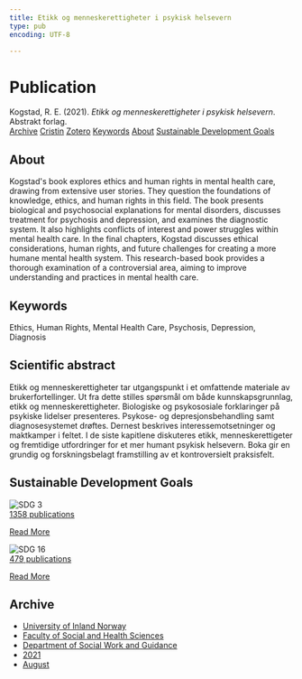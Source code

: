 ```yaml
---
title: Etikk og menneskerettigheter i psykisk helsevern
type: pub
encoding: UTF-8

---
```

<h1>Publication</h1>
<article id="csl-bib-container-LG7J2K7F" class="csl-bib-container">
  <div class="csl-bib-body"> <div class="csl-entry">Kogstad, R. E. (2021). <i>Etikk og menneskerettigheter i psykisk helsevern</i>. Abstrakt forlag.</div> </div>
  <div class="csl-bib-buttons">
    <a href="#taxonomy-article-LG7J2K7F" alt="archive" class="csl-bib-button">Archive</a>
    <a href="https://app.cristin.no/results/show.jsf?id=1929745" alt="Cristin" class="csl-bib-button">Cristin</a>
    <a href="http://zotero.org/groups/5881554/items/LG7J2K7F" alt="Zotero" class="csl-bib-button">Zotero</a>
    <a href="#keywords-article-LG7J2K7F" alt="keywords" class="csl-bib-button">Keywords</a>
    <a href="#about-article-LG7J2K7F" alt="about_pub" class="csl-bib-button">About</a>
    <a href="#sdg-article-LG7J2K7F" alt="sdg" class="csl-bib-button">Sustainable Development Goals</a>
  </div>
  <div id="csl-bib-meta-container-LG7J2K7F"></div>
</article>
<div id="csl-bib-meta-LG7J2K7F" class="csl-bib-meta">
  <article id="about-article-LG7J2K7F" class="about_pub-article">
    <h1>About</h1>
    Kogstad's book explores ethics and human rights in mental health care, drawing from extensive user stories. They question the foundations of knowledge, ethics, and human rights in this field. The book presents biological and psychosocial explanations for mental disorders, discusses treatment for psychosis and depression, and examines the diagnostic system. It also highlights conflicts of interest and power struggles within mental health care. In the final chapters, Kogstad discusses ethical considerations, human rights, and future challenges for creating a more humane mental health system. This research-based book provides a thorough examination of a controversial area, aiming to improve understanding and practices in mental health care.
  </article>
  <article id="keywords-article-LG7J2K7F" class="keywords-article">
    <h1>Keywords</h1>
    Ethics, Human Rights, Mental Health Care, Psychosis, Depression, Diagnosis
  </article>
  <article id="abstract-article-LG7J2K7F" class="abstract-article">
    <h1>Scientific abstract</h1>
    Etikk og menneskerettigheter tar utgangspunkt i et omfattende materiale av brukerfortellinger. Ut fra dette stilles spørsmål om både kunnskapsgrunnlag, etikk og menneskerettigheter. Biologiske og psykososiale forklaringer på psykiske lidelser presenteres. Psykose- og depresjonsbehandling samt diagnosesystemet drøftes. Dernest beskrives interessemotsetninger og maktkamper i feltet. I de siste kapitlene diskuteres etikk, menneskerettigeter og fremtidige utfordringer for et mer humant psykisk helsevern. Boka gir en grundig og forskningsbelagt framstilling av et kontroversielt praksisfelt.
  </article>
  <article id="sdg-article-LG7J2K7F" class="sdg-article">
    <h1>Sustainable Development Goals</h1>
    <div class="sdg-container"><div id="sdg3" class="sdg">
        <img src="{{< params subfolder >}}images/sdg/sdg03_en.png" class="image" alt="SDG 3">
        <div class="sdg-overlay">
          <a href="/en/archive/?key=?sdg=3#archive" class="sdg-publication-count"><span>1358</span> publications</a>
          <p><a href="https://sdgs.un.org/goals/goal3" class="sdg-read-more">Read More</a></p>
        </div>
      </div> <div id="sdg16" class="sdg">
        <img src="{{< params subfolder >}}images/sdg/sdg16_en.png" class="image" alt="SDG 16">
        <div class="sdg-overlay">
          <a href="/en/archive/?key=?sdg=16#archive" class="sdg-publication-count"><span>479</span> publications</a>
          <p><a href="https://sdgs.un.org/goals/goal16" class="sdg-read-more">Read More</a></p>
        </div>
      </div></div>
  </article>
  <article id="taxonomy-article-LG7J2K7F" class="taxonomy-article">
    <h1>Archive</h1>
    <ul>
      <li>
        <a href="/en/archive/?key=3DCRN523">University of Inland Norway</a>
      </li>
      <li>
        <a href="/en/archive/?key=IDKFS3MX">Faculty of Social and Health Sciences</a>
      </li>
      <li>
        <a href="/en/archive/?key=CU4VFGCV">Department of Social Work and Guidance</a>
      </li>
      <li>
        <a href="/en/archive/?key=2C96K84E">2021</a>
      </li>
      <li>
        <a href="/en/archive/?key=RZJY5L2W">August</a>
      </li>
    </ul>
  </article>
</div>
